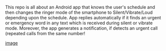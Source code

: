 This repo is all about an Android app that knows the user's schedule and then changes the ringer mode of the smartphone to Silent/Vibrate/Loud depending upon the schedule. App replies automatically if it finds an urgent or emergency word in any text which is received during silent or vibrate mode. Moreover, the app generates a notification, if detects an urgent call (repeated calls from the same number! 

[image](https://github.com/faisalimran2018/Mobile-Application/assets/19588729/2c4d5079-8ce1-4c2b-b8f3-85f71dd45d66)

